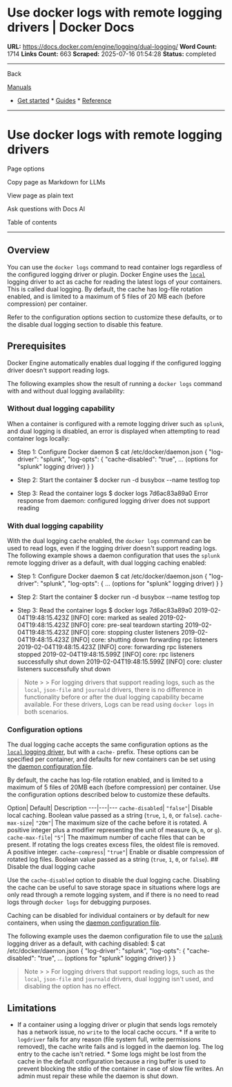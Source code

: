 # Use docker logs with remote logging drivers | Docker Docs

**URL:** https://docs.docker.com/engine/logging/dual-logging/
**Word Count:** 1714
**Links Count:** 663
**Scraped:** 2025-07-16 01:54:28
**Status:** completed

---

Back

[Manuals](https://docs.docker.com/manuals/)

  * [Get started](https://docs.docker.com/get-started/)   * [Guides](https://docs.docker.com/guides/)   * [Reference](https://docs.docker.com/reference/)

* * *

# Use docker logs with remote logging drivers

Page options

Copy page as Markdown for LLMs

View page as plain text

Ask questions with Docs AI

Table of contents

* * *

## Overview

You can use the `docker logs` command to read container logs regardless of the configured logging driver or plugin. Docker Engine uses the [`local`](https://docs.docker.com/engine/logging/drivers/local/) logging driver to act as cache for reading the latest logs of your containers. This is called dual logging. By default, the cache has log-file rotation enabled, and is limited to a maximum of 5 files of 20 MB each \(before compression\) per container.

Refer to the configuration options section to customize these defaults, or to the disable dual logging section to disable this feature.

## Prerequisites

Docker Engine automatically enables dual logging if the configured logging driver doesn't support reading logs.

The following examples show the result of running a `docker logs` command with and without dual logging availability:

### Without dual logging capability

When a container is configured with a remote logging driver such as `splunk`, and dual logging is disabled, an error is displayed when attempting to read container logs locally:

  * Step 1: Configure Docker daemon                  $ cat /etc/docker/daemon.json         {           "log-driver": "splunk",           "log-opts": {             "cache-disabled": "true",             ... (options for "splunk" logging driver)           }         }         

  * Step 2: Start the container                  $ docker run -d busybox --name testlog top         

  * Step 3: Read the container logs                  $ docker logs 7d6ac83a89a0         Error response from daemon: configured logging driver does not support reading         

### With dual logging capability

With the dual logging cache enabled, the `docker logs` command can be used to read logs, even if the logging driver doesn't support reading logs. The following example shows a daemon configuration that uses the `splunk` remote logging driver as a default, with dual logging caching enabled:

  * Step 1: Configure Docker daemon                  $ cat /etc/docker/daemon.json         {           "log-driver": "splunk",           "log-opts": {             ... (options for "splunk" logging driver)           }         }         

  * Step 2: Start the container                  $ docker run -d busybox --name testlog top         

  * Step 3: Read the container logs                  $ docker logs 7d6ac83a89a0         2019-02-04T19:48:15.423Z [INFO]  core: marked as sealed         2019-02-04T19:48:15.423Z [INFO]  core: pre-seal teardown starting         2019-02-04T19:48:15.423Z [INFO]  core: stopping cluster listeners         2019-02-04T19:48:15.423Z [INFO]  core: shutting down forwarding rpc listeners         2019-02-04T19:48:15.423Z [INFO]  core: forwarding rpc listeners stopped         2019-02-04T19:48:15.599Z [INFO]  core: rpc listeners successfully shut down         2019-02-04T19:48:15.599Z [INFO]  core: cluster listeners successfully shut down         

> Note >  > For logging drivers that support reading logs, such as the `local`, `json-file` and `journald` drivers, there is no difference in functionality before or after the dual logging capability became available. For these drivers, Logs can be read using `docker logs` in both scenarios.

### Configuration options

The dual logging cache accepts the same configuration options as the [`local` logging driver](https://docs.docker.com/engine/logging/drivers/local/), but with a `cache-` prefix. These options can be specified per container, and defaults for new containers can be set using the [daemon configuration file](https://docs.docker.com/reference/cli/dockerd/#daemon-configuration-file).

By default, the cache has log-file rotation enabled, and is limited to a maximum of 5 files of 20MB each \(before compression\) per container. Use the configuration options described below to customize these defaults.

Option| Default| Description   ---|---|---   `cache-disabled`| `"false"`| Disable local caching. Boolean value passed as a string \(`true`, `1`, `0`, or `false`\).   `cache-max-size`| `"20m"`| The maximum size of the cache before it is rotated. A positive integer plus a modifier representing the unit of measure \(`k`, `m`, or `g`\).   `cache-max-file`| `"5"`| The maximum number of cache files that can be present. If rotating the logs creates excess files, the oldest file is removed. A positive integer.   `cache-compress`| `"true"`| Enable or disable compression of rotated log files. Boolean value passed as a string \(`true`, `1`, `0`, or `false`\).      ## Disable the dual logging cache

Use the `cache-disabled` option to disable the dual logging cache. Disabling the cache can be useful to save storage space in situations where logs are only read through a remote logging system, and if there is no need to read logs through `docker logs` for debugging purposes.

Caching can be disabled for individual containers or by default for new containers, when using the [daemon configuration file](https://docs.docker.com/reference/cli/dockerd/#daemon-configuration-file).

The following example uses the daemon configuration file to use the [`splunk`](https://docs.docker.com/engine/logging/drivers/splunk/) logging driver as a default, with caching disabled:               $ cat /etc/docker/daemon.json     {       "log-driver": "splunk",       "log-opts": {         "cache-disabled": "true",         ... (options for "splunk" logging driver)       }     }     

> Note >  > For logging drivers that support reading logs, such as the `local`, `json-file` and `journald` drivers, dual logging isn't used, and disabling the option has no effect.

## Limitations

  * If a container using a logging driver or plugin that sends logs remotely has a network issue, no `write` to the local cache occurs.   * If a write to `logdriver` fails for any reason \(file system full, write permissions removed\), the cache write fails and is logged in the daemon log. The log entry to the cache isn't retried.   * Some logs might be lost from the cache in the default configuration because a ring buffer is used to prevent blocking the stdio of the container in case of slow file writes. An admin must repair these while the daemon is shut down.